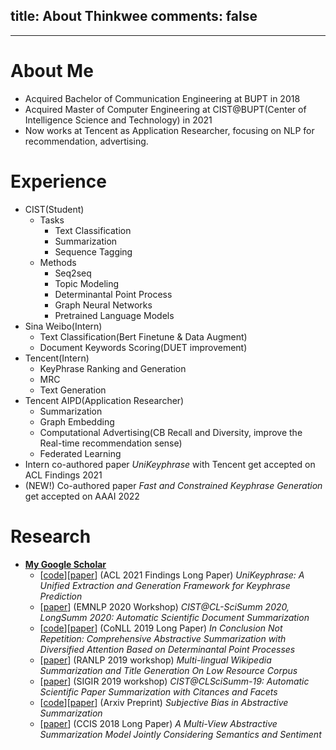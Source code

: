 ﻿title: About Thinkwee
comments: false
---
***

# About Me
-	Acquired Bachelor of Communication Engineering at BUPT in 2018
-	Acquired Master of Computer Engineering at CIST@BUPT(Center of Intelligence Science and Technology) in 2021
-	Now works at Tencent as Application Researcher, focusing on NLP for recommendation, advertising.

# Experience
-	CIST(Student)
	-	Tasks
		-	Text Classification
		-	Summarization
		-	Sequence Tagging
	-	Methods
		-	Seq2seq
		-	Topic Modeling
		-	Determinantal Point Process
		-	Graph Neural Networks
		-	Pretrained Language Models
-	Sina Weibo(Intern)
	-	Text Classification(Bert Finetune & Data Augment)
	-	Document Keywords Scoring(DUET improvement)
-	Tencent(Intern)
	-	KeyPhrase Ranking and Generation
	-	MRC
	-	Text Generation
-	Tencent AIPD(Application Researcher)
	-	Summarization
	-	Graph Embedding
	-	Computational Advertising(CB Recall and Diversity, improve the Real-time recommendation sense)
	-	Federated Learning
-	Intern co-authored paper *UniKeyphrase* with Tencent get accepted on ACL Findings 2021
-	(NEW!) Co-authored paper *Fast and Constrained Keyphrase Generation* get accepted on AAAI 2022

# Research
-	[**My Google Scholar**](https://scholar.google.com/citations?view_op=list_works&hl=en&user=QvW2leIAAAAJ)
	-	[[code](https://github.com/thinkwee/UniKeyphrase)][[paper](https://arxiv.org/pdf/2106.04847.pdf)] (ACL 2021 Findings Long Paper) *UniKeyphrase: A Unified Extraction and Generation Framework for Keyphrase Prediction*
	-	[[paper](https://www.aclweb.org/anthology/2020.sdp-1.25.pdf)] (EMNLP 2020 Workshop) *CIST@CL-SciSumm 2020, LongSumm 2020: Automatic Scientific Document Summarization*
	-	[[code](https://github.com/thinkwee/DPP_CNN_Summarization)][[paper](https://www.aclweb.org/anthology/K19-1077/)] (CoNLL 2019 Long Paper) *In Conclusion Not Repetition: Comprehensive Abstractive Summarization with Diversified Attention Based on Determinantal Point Processes*
	-	[[paper](https://www.aclweb.org/anthology/W19-8904.pdf)] (RANLP 2019 workshop) *Multi-lingual Wikipedia Summarization and Title Generation On Low Resource Corpus*
	-	[[paper](http://ceur-ws.org/Vol-2414/paper20.pdf)] (SIGIR 2019 workshop) *CIST@CLSciSumm-19: Automatic Scientific Paper Summarization with Citances and Facets*
	-	[[code](https://github.com/thinkwee/SubjectiveBiasABS)][[paper](https://arxiv.org/pdf/2106.10084.pdf)] (Arxiv Preprint) *Subjective Bias in Abstractive Summarization*
	-	[[paper](https://www.researchgate.net/publication/332432404_A_Multi-View_Abstractive_Summarization_Model_Jointly_Considering_Semantics_and_Sentiment)] (CCIS 2018 Long Paper) *A Multi-View Abstractive Summarization Model Jointly Considering Semantics and Sentiment*

